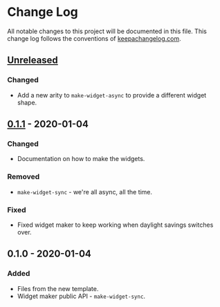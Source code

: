 # Change Log
All notable changes to this project will be documented in this file. This change log follows the conventions of [keepachangelog.com](http://keepachangelog.com/).

## [Unreleased]
### Changed
- Add a new arity to `make-widget-async` to provide a different widget shape.

## [0.1.1] - 2020-01-04
### Changed
- Documentation on how to make the widgets.

### Removed
- `make-widget-sync` - we're all async, all the time.

### Fixed
- Fixed widget maker to keep working when daylight savings switches over.

## 0.1.0 - 2020-01-04
### Added
- Files from the new template.
- Widget maker public API - `make-widget-sync`.

[Unreleased]: https://github.com/your-name/joy-of-clojure/compare/0.1.1...HEAD
[0.1.1]: https://github.com/your-name/joy-of-clojure/compare/0.1.0...0.1.1
